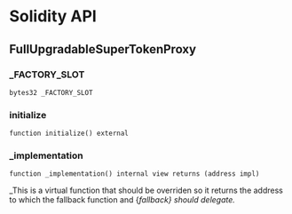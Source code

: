 # Solidity API

## FullUpgradableSuperTokenProxy

### _FACTORY_SLOT

```solidity
bytes32 _FACTORY_SLOT
```

### initialize

```solidity
function initialize() external
```

### _implementation

```solidity
function _implementation() internal view returns (address impl)
```

_This is a virtual function that should be overriden so it returns the address to which the fallback function
and {_fallback} should delegate._

